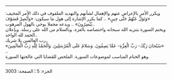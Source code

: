 ------------------------------------------------------------------------

ويكرر الأمر بالإعراض عنهم والإهمال لشأنهم والتهديد الملفوف في ذلك الأمر
المخيف: «وَتَوَلَّ عَنْهُمْ حَتَّى حِينٍ» .. كما يكرر الإشارة إلى هول ما سيكون: «وَأَبْصِرْ
فَسَوْفَ يُبْصِرُونَ» .. ويدعه مجملا يوحي بالهول المرهوب..  
ويختم السورة بتنزيه الله سبحانه واختصاصه بالعزة. وبالسلام من الله على
رسله. وبإعلان الحمد لله الواحد..  
رب العالمين بلا شريك..  
«سُبْحانَ رَبِّكَ- رَبِّ الْعِزَّةِ- عَمَّا يَصِفُونَ. وَسَلامٌ عَلَى الْمُرْسَلِينَ. وَالْحَمْدُ لِلَّهِ رَبِّ
الْعالَمِينَ» ..  
وهو الختام المناسب لموضوعات السورة. الملخص للقضايا التي عالجتها السورة.

------------------------------------------------------------------------

الجزء: 5 ¦ الصفحة: 3003
